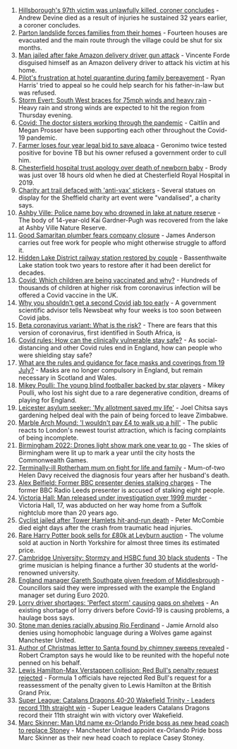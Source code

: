 1. [Hillsborough's 97th victim was unlawfully killed, coroner concludes](https://www.bbc.co.uk/news/uk-england-merseyside-58011373) - Andrew Devine died as a result of injuries he sustained 32 years earlier, a coroner concludes.
2. [Parton landslide forces families from their homes](https://www.bbc.co.uk/news/uk-england-cumbria-58011466) - Fourteen houses are evacuated and the main route through the village could be shut for six months.
3. [Man jailed after fake Amazon delivery driver gun attack](https://www.bbc.co.uk/news/uk-england-london-58017379) - Vincente Forde disguised himself as an Amazon delivery driver to attack his victim at his home.
4. [Pilot's frustration at hotel quarantine during family bereavement](https://www.bbc.co.uk/news/uk-england-58011922) - Ryan Harris' tried to appeal so he could help search for his father-in-law but was refused.
5. [Storm Evert: South West braces for 75mph winds and heavy rain](https://www.bbc.co.uk/news/uk-england-cornwall-58010633) - Heavy rain and strong winds are expected to hit the region from Thursday evening.
6. [Covid: The doctor sisters working through the pandemic](https://www.bbc.co.uk/news/uk-england-devon-58011779) - Caitlín and Megan Prosser have been supporting each other throughout the Covid-19 pandemic.
7. [Farmer loses four year legal bid to save alpaca](https://www.bbc.co.uk/news/uk-england-gloucestershire-57997877) - Geronimo twice tested positive for bovine TB but his owner refused a government order to cull him.
8. [Chesterfield hospital trust apology over death of newborn baby](https://www.bbc.co.uk/news/uk-england-derbyshire-58012160) - Brody was just over 18 hours old when he died at Chesterfield Royal Hospital in 2019.
9. [Charity art trail defaced with 'anti-vax' stickers](https://www.bbc.co.uk/news/uk-england-south-yorkshire-58017279) - Several statues on display for the Sheffield charity art event were "vandalised", a charity says.
10. [Ashby Ville: Police name boy who drowned in lake at nature reserve](https://www.bbc.co.uk/news/uk-england-humber-58016264) - The body of 14-year-old Kai Gardner-Pugh was recovered from the lake at Ashby Ville Nature Reserve.
11. [Good Samaritan plumber fears company closure](https://www.bbc.co.uk/news/uk-england-lancashire-58011836) - James Anderson carries out free work for people who might otherwise struggle to afford it.
12. [Hidden Lake District railway station restored by couple](https://www.bbc.co.uk/news/uk-england-cumbria-58014752) - Bassenthwaite Lake station took two years to restore after it had been derelict for decades.
13. [Covid: Which children are being vaccinated and why?](https://www.bbc.co.uk/news/health-57888429) - Hundreds of thousands of children at higher risk from coronavirus infection will be offered a Covid vaccine in the UK.
14. [Why you shouldn't get a second Covid jab too early](https://www.bbc.co.uk/news/newsbeat-57682233) - A government scientific advisor tells Newsbeat why four weeks is too soon between Covid jabs.
15. [Beta coronavirus variant: What is the risk?](https://www.bbc.co.uk/news/health-55534727) - There are fears that this version of coronavirus, first identified in South Africa, is
16. [Covid rules: How can the clinically vulnerable stay safe?](https://www.bbc.co.uk/news/health-51997151) - As social-distancing and other Covid rules end in England, how can people who were shielding stay safe?
17. [What are the rules and guidance for face masks and coverings from 19 July?](https://www.bbc.co.uk/news/health-51205344) - Masks are no longer compulsory in England, but remain necessary in Scotland and Wales.
18. [Mikey Poulli: The young blind footballer backed by star players](https://www.bbc.co.uk/news/uk-england-london-57987451) - Mikey Poulli, who lost his sight due to a rare degenerative condition, dreams of playing for England.
19. [Leicester asylum seeker: 'My allotment saved my life'](https://www.bbc.co.uk/news/uk-england-leicestershire-57931064) - Joel Chitsa says gardening helped deal with the pain of being forced to leave Zimbabwe.
20. [Marble Arch Mound: 'I wouldn't pay £4 to walk up a hill'](https://www.bbc.co.uk/news/uk-england-london-58001770) - The public reacts to London's newest tourist attraction, which is facing complaints of being incomplete.
21. [Birmingham 2022: Drones light show mark one year to go](https://www.bbc.co.uk/news/uk-england-stoke-staffordshire-57999884) - The skies of Birmingham were lit up to mark a year until the city hosts the Commonwealth Games.
22. [Terminally-ill Rotherham mum on fight for life and family](https://www.bbc.co.uk/news/uk-england-south-yorkshire-58004513) - Mum-of-two Helen Davy received the diagnosis four years after her husband's death.
23. [Alex Belfield: Former BBC presenter denies stalking charges](https://www.bbc.co.uk/news/uk-england-nottinghamshire-58012030) - The former BBC Radio Leeds presenter is accused of stalking eight people.
24. [Victoria Hall: Man released under investigation over 1999 murder](https://www.bbc.co.uk/news/uk-england-suffolk-58015434) - Victoria Hall, 17, was abducted on her way home from a Suffolk nightclub more than 20 years ago.
25. [Cyclist jailed after Tower Hamlets hit-and-run death](https://www.bbc.co.uk/news/uk-england-london-58009784) - Peter McCombie died eight days after the crash from traumatic head injuries.
26. [Rare Harry Potter book sells for £80k at Leyburn auction](https://www.bbc.co.uk/news/uk-england-york-north-yorkshire-58003050) - The volume sold at auction in North Yorkshire for almost three times its estimated price.
27. [Cambridge University: Stormzy and HSBC fund 30 black students](https://www.bbc.co.uk/news/uk-england-cambridgeshire-58011700) - The grime musician is helping finance a further 30 students at the world-renowned university.
28. [England manager Gareth Southgate given freedom of Middlesbrough](https://www.bbc.co.uk/news/uk-england-tees-58017331) - Councillors said they were impressed with the example the England manager set during Euro 2020.
29. [Lorry driver shortages: 'Perfect storm' causing gaps on shelves](https://www.bbc.co.uk/news/uk-england-gloucestershire-58006669) - An existing shortage of lorry drivers before Covid-19 is causing problems, a haulage boss says.
30. [Stone man denies racially abusing Rio Ferdinand](https://www.bbc.co.uk/news/uk-england-birmingham-58011914) - Jamie Arnold also denies using homophobic language during a Wolves game against Manchester United.
31. [Author of Christmas letter to Santa found by chimney sweeps revealed](https://www.bbc.co.uk/news/uk-england-nottinghamshire-58006173) - Robert Crampton says he would like to be reunited with the hopeful note penned on his behalf.
32. [Lewis Hamilton-Max Verstappen collision: Red Bull's penalty request rejected](https://www.bbc.co.uk/sport/formula1/58014629) - Formula 1 officials have rejected Red Bull's request for a reassessment of the penalty given to Lewis Hamilton at the British Grand Prix.
33. [Super League: Catalans Dragons 40-20 Wakefield Trinity - Leaders record 11th straight win](https://www.bbc.co.uk/sport/rugby-league/58019921) - Super League leaders Catalans Dragons record their 11th straight win with victory over Wakefield.
34. [Marc Skinner: Man Utd name ex-Orlando Pride boss as new head coach to replace Stoney](https://www.bbc.co.uk/sport/football/58012197) - Manchester United appoint ex-Orlando Pride boss Marc Skinner as their new head coach to replace Casey Stoney.

